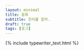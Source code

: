 ```yaml
---
layout: minimal
title: 윤회
subtitle: 진리를 알라.
draft: true
tags: [로그]
---
```


{% include typewriter_text.html %}
